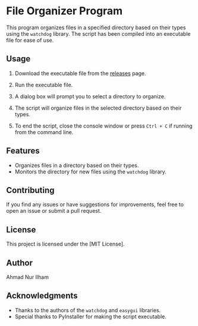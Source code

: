 # File Organizer Program

This program organizes files in a specified directory based on their types using the `watchdog` library. The script has been compiled into an executable file for ease of use.

## Usage

1. Download the executable file from the [releases](https://github.com/Ahilham/File_Organizer.git) page.

2. Run the executable file.

3. A dialog box will prompt you to select a directory to organize.

4. The script will organize files in the selected directory based on their types.

5. To end the script, close the console window or press `Ctrl + C` if running from the command line.

## Features

- Organizes files in a directory based on their types.
- Monitors the directory for new files using the `watchdog` library.

## Contributing

If you find any issues or have suggestions for improvements, feel free to open an issue or submit a pull request.

## License

This project is licensed under the [MIT License].

## Author

Ahmad Nur Ilham

## Acknowledgments

- Thanks to the authors of the `watchdog` and `easygui` libraries.
- Special thanks to PyInstaller for making the script executable.

